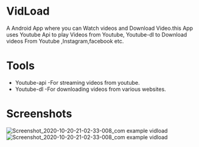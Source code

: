 # VidLoad
A Android App where you can Watch videos and Download Video.this App uses Youtube Api to play Videos from Youtube, Youtube-dl to Download videos From Youtube ,Instagram,facebook etc.
# Tools
 * Youtube-api
    -For streaming videos from youtube.
* Youtube-dl
	  -For downloading videos from various websites.
# Screenshots
 
![Screenshot_2020-10-20-21-02-33-008_com example vidload](https://user-images.githubusercontent.com/68410510/96719403-f6ccc780-13c6-11eb-902b-36b332cdbdb3.jpg)
![Screenshot_2020-10-20-21-02-33-008_com example vidload](https://user-images.githubusercontent.com/68410510/96719403-f6ccc780-13c6-11eb-902b-36b332cdbdb3.jpg)




